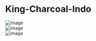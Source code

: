 # King-Charcoal-Indo

![image](https://user-images.githubusercontent.com/90432021/157865759-bf24d368-6c3e-4f41-ae60-091339d29de2.png)<br>
![image](https://user-images.githubusercontent.com/90432021/157865762-e6e314c1-a24e-4f84-b0a3-3e8f2ff147e7.png)<br>
![image](https://user-images.githubusercontent.com/90432021/157865764-646c0ae6-5e3b-4704-a498-4a978f2c99f7.png)<br>
